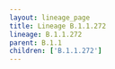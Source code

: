 ```yaml
---
layout: lineage_page
title: Lineage B.1.1.272
lineage: B.1.1.272
parent: B.1.1
children: ['B.1.1.272']
---
```

